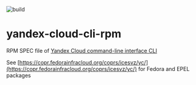 
![build](https://copr.fedorainfracloud.org/coprs/icesvz/yc/package/yc/status_image/last_build.png)

# yandex-cloud-cli-rpm
RPM SPEC file of [Yandex Cloud command-line interface CLI](https://cloud.yandex.com/en/docs/cli/)

See [https://copr.fedorainfracloud.org/coprs/icesvz/yc/](https://copr.fedorainfracloud.org/coprs/icesvz/yc/)  for Fedora and EPEL packages

